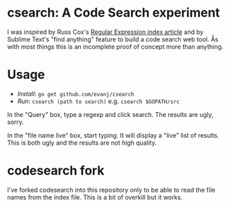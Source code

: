 # csearch: A Code Search experiment

I was inspired by Russ Cox's [Regular Expression index article](https://swtch.com/~rsc/regexp/regexp4.html) and by Sublime Text's "find anything" feature to build a code search web tool. Ås with most things this is an incomplete proof of concept more than anything.


# Usage

* *Install*: `go get github.com/evanj/csearch`
* *Run*: `csearch (path to search)` e.g. `csearch $GOPATH/src`

In the "Query" box, type a regexp and click search. The results are ugly, sorry.

In the "file name live" box, start typing. It will display a "live" list of results. This is both ugly and the results are not high quality.


# codesearch fork

I've forked codesearch into this repository only to be able to read the file names from the index file. This is a bit of overkill but it works.